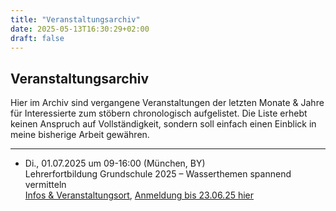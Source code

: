 ```yaml
---
title: "Veranstaltungsarchiv"
date: 2025-05-13T16:30:29+02:00
draft: false
---
```



## Veranstaltungsarchiv 

Hier im Archiv sind vergangene Veranstaltungen der letzten Monate & Jahre für Interessierte zum stöbern chronologisch aufgelistet. Die  Liste erhebt keinen Anspruch auf Vollständigkeit, sondern soll einfach einen Einblick in meine bisherige Arbeit gewähren. 

___

* Di., 01.07.2025 um 09-16:00  (München, BY)  
Lehrerfortbildung Grundschule 2025 – Wasserthemen spannend vermitteln  
[Infos & Veranstaltungsort](https://mmn-muenchen.snsb.de/lehrerfortbildung-grundschule-2025-wasserthemen-spannend-vermitteln/), [Anmeldung bis 23.06.25 hier](https://fibs.alp.dillingen.de/lehrgangssuche?container_id=409789)


